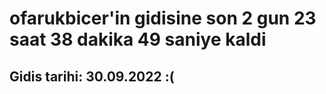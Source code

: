 # ofarukbicer'in gidisine son 2 gun 23 saat 38 dakika 49 saniye kaldi

## Gidis tarihi: 30.09.2022 :(